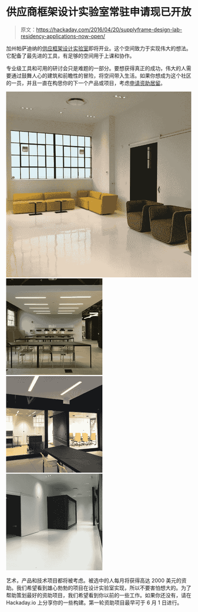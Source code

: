 # 供应商框架设计实验室常驻申请现已开放

> 原文：<https://hackaday.com/2016/04/20/supplyframe-design-lab-residency-applications-now-open/>

加州帕萨迪纳的[供应框架设计实验室](http://supplyframe.com/designlab)即将开业。这个空间致力于实现伟大的想法。它配备了最先进的工具，有足够的空间用于上课和协作。

专业级工具和可用的研讨会只是难题的一部分。要想获得真正的成功，伟大的人需要通过鼓舞人心的建筑和前瞻性的冒险，将空间带入生活。如果你想成为这个社区的一员，并且一直在构思你的下一个产品或项目，考虑[申请资助居留](http://goo.gl/forms/xlVPv2W9nS)。

 [![IMG_3714](img/d9f17b7474606c72c9bf0b2697e24545.png "IMG_3714")](https://hackaday.com/2016/04/20/supplyframe-design-lab-residency-applications-now-open/img_3714/)  [![IMG_3711](img/ef6f24e0b9345ee1626f66a4568543c8.png "IMG_3711")](https://hackaday.com/2016/04/20/supplyframe-design-lab-residency-applications-now-open/img_3711/)  [![IMG_3712](img/6983a5323e8911ddc8eef3e82ab7810c.png "IMG_3712")](https://hackaday.com/2016/04/20/supplyframe-design-lab-residency-applications-now-open/img_3712/)  [![IMG_2560 (2)](img/61e4fd972b363663ec626de0738b85f6.png "IMG_2560 (2)")](https://hackaday.com/2016/04/20/supplyframe-design-lab-residency-applications-now-open/img_2560-2/) 

艺术，产品和技术项目都将被考虑。被选中的人每月将获得高达 2000 美元的资助。我们希望看到雄心勃勃的项目在设计实验室实现，所以不要害怕想大的。为了帮助策划最好的资助项目，我们希望看到你以前的一些工作。如果你还没有，请在 Hackaday.io 上分享你的一些构建。第一轮资助项目最早可于 6 月 1 日进行。